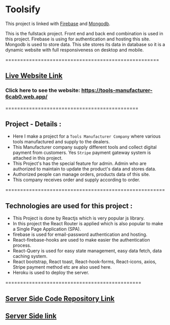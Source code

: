 # Toolsify

This project is linked with [Firebase](https://tools-manufacturer-6cab0.web.app/) and [Mongodb](https://tools-manufacturer-server-side-production.up.railway.app/).


This is the fullstack project. Front end and back end combination is used in this project. Firebase is using for authentication and hosting this site.
Mongodb is used to store data. This site stores its data in database 
so it is a dynamic website with full responsiveness on desktop and 
mobile.


====================================================

## [Live Website Link](https://tools-manufacturer-6cab0.web.app/)

### Click here to see the website: https://tools-manufacturer-6cab0.web.app/


=============================================

## Project - Details :
 
* Here I make a project for a `Tools Manufacturer Company` where various tools manufactured and supply to the dealers.
* This Manufacturer company supply different tools and collect digital payment from customers. Yes `Stripe` payment gateway system is attached in this project.
* This Project's has the special feature for admin. Admin who are authorized to maintain to update the product's data and stores data.
* Authorized people can manage orders, products data of this site.
* This company receives order and supply according to order.



======================================================


## Technologies are used for this project :

* This Project is done by Reactjs which is very popular js library.
* In this project the React Router is applied which is also popular to make a Single Page Application (SPA).
* firebase is used for email-password authentication and hosting.
* React-firebase-hooks are used to make easier the authentication process.
* React-Query is used for easy state management, easy data fetch, data caching system.
* React bootstrap, React toast, React-hook-forms, React-icons, axios, Stripe payment method etc are also used here.
* Heroku is used to deploy the server.



==============================================


## [Server Side Code Repository Link](https://github.com/programming-hero-web-course1/manufacturer-website-server-side-AmenaAkter5)

## [Server Side link](https://tools-manufacturer-server-side-production.up.railway.app/)